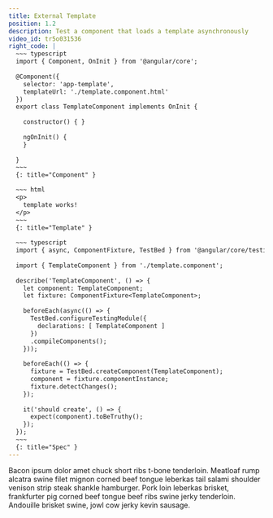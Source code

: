```yaml
---
title: External Template
position: 1.2
description: Test a component that loads a template asynchronously
video_id: tr5o031536
right_code: |
  ~~~ typescript
  import { Component, OnInit } from '@angular/core';
  
  @Component({
    selector: 'app-template',
    templateUrl: './template.component.html'
  })
  export class TemplateComponent implements OnInit {
  
    constructor() { }
  
    ngOnInit() {
    }
  
  }
  ~~~
  {: title="Component" }

  ~~~ html
  <p>
    template works!
  </p>
  ~~~
  {: title="Template" }
  
  ~~~ typescript
  import { async, ComponentFixture, TestBed } from '@angular/core/testing';
  
  import { TemplateComponent } from './template.component';
  
  describe('TemplateComponent', () => {
    let component: TemplateComponent;
    let fixture: ComponentFixture<TemplateComponent>;
  
    beforeEach(async(() => {
      TestBed.configureTestingModule({
        declarations: [ TemplateComponent ]
      })
      .compileComponents();
    }));
  
    beforeEach(() => {
      fixture = TestBed.createComponent(TemplateComponent);
      component = fixture.componentInstance;
      fixture.detectChanges();
    });
  
    it('should create', () => {
      expect(component).toBeTruthy();
    });
  });
  ~~~
  {: title="Spec" }
---
```


Bacon ipsum dolor amet chuck short ribs t-bone tenderloin. Meatloaf rump alcatra swine filet mignon corned beef tongue leberkas tail salami shoulder venison strip steak shankle hamburger. Pork loin leberkas brisket, frankfurter pig corned beef tongue beef ribs swine jerky tenderloin. Andouille brisket swine, jowl cow jerky kevin sausage.
